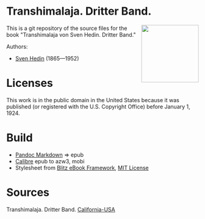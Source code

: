 # Transhimalaja. Dritter Band.

<img align="right" height="150" src="https://user-images.githubusercontent.com/13177792/194173752-96576ecc-f697-4e73-9c35-2c48de5480b0.jpg">

This is a git repository of the source files for the book
"Transhimalaja von Sven Hedin. Dritter Band."

Authors:

* [Sven Hedin](https://de.wikipedia.org/wiki/Sven_Hedin) (1865—1952)


# Licenses
This work is in the public domain in the United States because it was
published (or registered with the U.S. Copyright Office)
before January 1, 1924.


# Build
* [Pandoc Markdown](https://pandoc.org/MANUAL.html#pandocs-markdown) => epub
* [Calibre](https://calibre-ebook.com/) epub to azw3, mobi
* Stylesheet from [Blitz eBook Framework](https://friendsofepub.github.io/Blitz/), [MIT License](https://github.com/FriendsOfEpub/Blitz/blob/master/LICENSE)

# Sources
 Transhimalaja. Dritter Band. [California-USA](https://babel.hathitrust.org/cgi/pt?id=msu.31293015836160)
